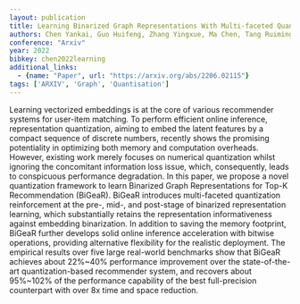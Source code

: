```yaml
---
layout: publication
title: Learning Binarized Graph Representations With Multi-faceted Quantization Reinforcement For Top-k Recommendation
authors: Chen Yankai, Guo Huifeng, Zhang Yingxue, Ma Chen, Tang Ruiming, Li Jingjie, King Irwin
conference: "Arxiv"
year: 2022
bibkey: chen2022learning
additional_links:
  - {name: "Paper", url: "https://arxiv.org/abs/2206.02115"}
tags: ['ARXIV', 'Graph', 'Quantisation']
---
```

<p>Learning vectorized embeddings is at the core of various recommender
systems for user-item matching. To perform efficient online inference,
representation quantization, aiming to embed the latent features by a
compact sequence of discrete numbers, recently shows the promising
potentiality in optimizing both memory and computation overheads.
However, existing work merely focuses on numerical quantization whilst
ignoring the concomitant information loss issue, which, consequently,
leads to conspicuous performance degradation. In this paper, we propose
a novel quantization framework to learn Binarized Graph Representations
for Top-K Recommendation (BiGeaR). BiGeaR introduces multi-faceted
quantization reinforcement at the pre-, mid-, and post-stage of
binarized representation learning, which substantially retains the
representation informativeness against embedding binarization. In
addition to saving the memory footprint, BiGeaR further develops solid
online inference acceleration with bitwise operations, providing
alternative flexibility for the realistic deployment. The empirical
results over five large real-world benchmarks show that BiGeaR achieves
about 22%~40% performance improvement over the state-of-the-art
quantization-based recommender system, and recovers about 95%~102% of
the performance capability of the best full-precision counterpart with
over 8x time and space reduction.</p>

